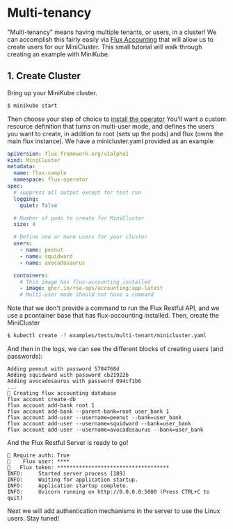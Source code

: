 # Multi-tenancy

"Multi-tenancy" means having multiple tenants, or users, in a cluster! We can accomplish this
fairly easily via [Flux Accounting](https://flux-framework.readthedocs.io/en/latest/guides/accounting-guide.html)
that will allow us to create users for our MiniCluster. This small tutorial will walk through 
creating an example with MiniKube.


## 1. Create Cluster

Bring up your MiniKube cluster.

```bash
$ minikube start
```

Then choose your step of choice to [install the operator](https://flux-framework.org/flux-operator/getting_started/user-guide.html#install)
You'll want a custom resource definition that turns on multi-user mode, and defines the users you
want to create, in addition to root (sets up the pods) and flux (owns the main flux instance). We
have a minicluster.yaml provided as an example:

```yaml
apiVersion: flux-framework.org/v1alpha1
kind: MiniCluster
metadata:
  name: flux-sample
  namespace: flux-operator
spec:
  # suppress all output except for test run
  logging:
    quiet: false

  # Number of pods to create for MiniCluster
  size: 4

  # Define one or more users for your cluster
  users:
    - name: peenut
    - name: squidward
    - name: avocadosaurus

  containers:
    # This image has flux-accounting installed
    - image: ghcr.io/rse-ops/accounting:app-latest
    # Multi-user mode should not have a command
```

Note that we don't provide a command to run the Flux Restful API, and we use a pcontainer base that has
flux-accounting installed. Then, create the MiniCluster

```bash
$ kubectl create -f examples/tests/multi-tenant/minicluster.yaml
```

And then in the logs, we can see the different blocks of creating users (and passwords):

```console
Adding peenut with password 5784768d
Adding squidward with password cb21922b
Adding avocadosaurus with password 094cf1b6
...
🧾️ Creating flux accounting database
flux account create-db
flux account add-bank root 1
flux account add-bank --parent-bank=root user_bank 1
flux account add-user --username=peenut --bank=user_bank
flux account add-user --username=squidward --bank=user_bank
flux account add-user --username=avocadosaurus --bank=user_bank
```

And the Flux Restful Server is ready to go!

```console
🍓 Require auth: True
🍓    Flux user: ****
🍓   Flux token: ************************************
INFO:     Started server process [189]
INFO:     Waiting for application startup.
INFO:     Application startup complete.
INFO:     Uvicorn running on http://0.0.0.0:5000 (Press CTRL+C to quit)
```

Next we will add authentication mechanisms in the server to use the Linux users.
Stay tuned!